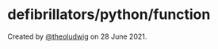 # defibrillators/python/function

Created by [@theoludwig](https://github.com/theoludwig) on 28 June 2021.
